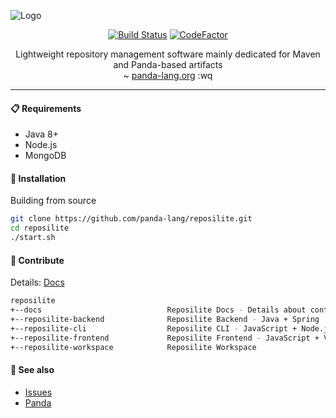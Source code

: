 ![Logo](https://user-images.githubusercontent.com/4235722/63769294-c5e02800-c8d2-11e9-96f9-6f64ee5599a7.png)

<p align="center">
   <a href="https://travis-ci.org/panda-lang/reposilite"><img src="https://travis-ci.org/panda-lang/reposilite.svg?branch=master" alt="Build Status"></a>
   <a href="https://www.codefactor.io/repository/github/panda-lang/reposilite"><img src="https://www.codefactor.io/repository/github/panda-lang/reposilite/badge" alt="CodeFactor"></a>
       
  <p align="center">
    Lightweight repository management software mainly dedicated for Maven and Panda-based artifacts<br>
    ~ <a href="https://panda-lang.org/">panda-lang.org</a> :wq
  </p>
  
  <hr>
</p>

#### 📋 Requirements
- Java 8+
- Node.js
- MongoDB

#### 💊 Installation
Building from source

```bash
git clone https://github.com/panda-lang/reposilite.git
cd reposilite
./start.sh
```

#### 🧬 Contribute
Details: [Docs](https://github.com/panda-lang/reposilite/tree/master/docs)

```bash
reposilite
+--docs                            Reposilite Docs - Details about contributing and specification
+--reposilite-backend              Reposilite Backend - Java + Spring
+--reposilite-cli                  Reposilite CLI - JavaScript + Node.js
+--reposilite-frontend             Reposilite Frontend - JavaScript + Vue.js
+--reposilite-workspace            Reposilite Workspace
```

#### 💞 See also
- [Issues](https://github.com/panda-lang/reposilite/issues)
- [Panda](https://github.com/panda-lang/panda)
